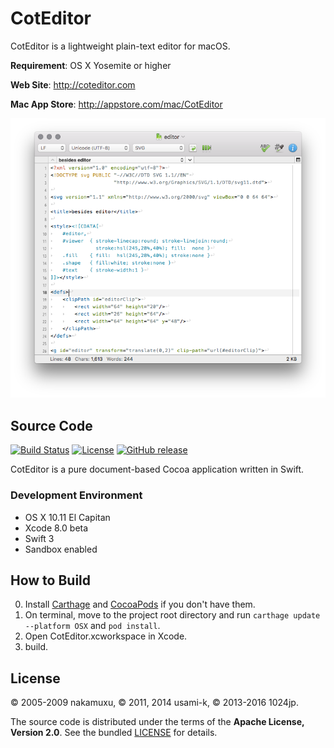 
CotEditor
=============================

CotEditor is a lightweight plain-text editor for macOS.

__Requirement__: OS X Yosemite or higher

__Web Site__: <http://coteditor.com>

__Mac App Store__: <http://appstore.com/mac/CotEditor>

![screenshot](screenshot.png)



Source Code
-----------------------------

[![Build Status](https://travis-ci.org/coteditor/CotEditor.svg?branch=develop)](https://travis-ci.org/coteditor/CotEditor)
[![License](https://img.shields.io/github/license/coteditor/CotEditor.svg)](https://github.com/coteditor/CotEditor/blob/develop/LICENSE)
[![GitHub release](https://img.shields.io/github/release/coteditor/CotEditor.svg)](https://github.com/coteditor/CotEditor/releases/latest)

CotEditor is a pure document-based Cocoa application written in Swift.


### Development Environment

- OS X 10.11 El Capitan
- Xcode 8.0 beta
- Swift 3
- Sandbox enabled



How to Build
-----------------------------

0. Install [Carthage](https://github.com/Carthage/Carthage) and [CocoaPods](http://cocoapods.org) if you don't have them.
1. On terminal, move to the project root directory and run `carthage update --platform OSX` and `pod install`.
2. Open CotEditor.xcworkspace in Xcode.
3. build.



License
-----------------------------

© 2005-2009 nakamuxu,
© 2011, 2014 usami-k,
© 2013-2016 1024jp.

The source code is distributed under the terms of the __Apache License, Version 2.0__. See the bundled [LICENSE](LICENSE) for details.
